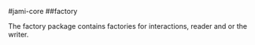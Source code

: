 #jami-core
##factory

The factory package contains factories for interactions, reader and or the writer.
